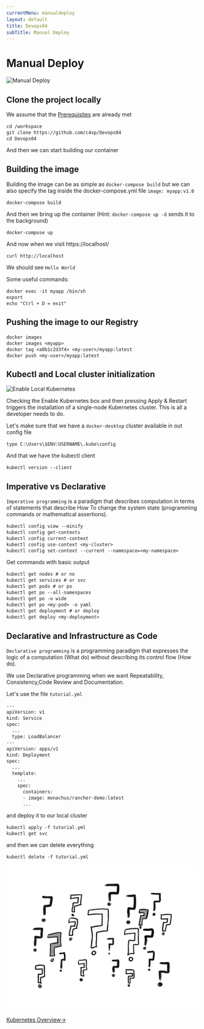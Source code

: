 ```yaml
---
currentMenu: manualdeploy
layout: default
title: Devops04
subTitle: Manual Deploy
---
```


# Manual Deploy

![Manual Deploy](https://raw.githubusercontent.com/c4xp/Devops04/master/assets/manual-deploy.png)

## Clone the project locally

We assume that the [Prerequisites](https://gist.github.com/c4xp/fba7a3f83193d23553ce37aac2588c6d) are already met

```
cd /workspace
git clone https://github.com/c4xp/Devops04
cd Devops04
```

And then we can start building our container

## Building the image

Building the image can be as simple as `docker-compose build` but we can also specify the tag
inside the docker-compose.yml file `image: myapp:v1.0`

```
docker-compose build
```

And then we bring up the container (Hint: `docker-compose up -d` sends it to the background)

```
docker-compose up
```

And now when we visit https://localhost/

```
curl http://localhost
```

We should see `Hello World`

Some useful commands:

```
docker exec -it myapp /bin/sh
export
echo "Ctrl + D = exit"
```

## Pushing the image to our Registry

```
docker images
docker images <myapp>
docker tag <a0b1c2d3f4> <my-user>/myapp:latest
docker push <my-user>/myapp:latest
```

## Kubectl and Local cluster initialization

![Enable Local Kubernetes](https://raw.githubusercontent.com/c4xp/Devops04/master/assets/enable-k8s.png)

Checking the Enable Kubernetes box and then pressing Apply & Restart triggers the installation of a single-node Kubernetes cluster. This is all a developer needs to do.

Let's make sure that we have a `docker-desktop` cluster available in out config file

```
type C:\Users\$ENV:USERNAME\.kube\config
```

And that we have the kubectl client

```
kubectl version --client
```

## Imperative vs Declarative

`Imperative programming` is a paradigm that describes computation in terms of statements that describe How To change the system state (programming commands or mathematical assertions).

```
kubectl config view --minify
kubectl config get-contexts
kubectl config current-context
kubectl config use-context <my-cluster>
kubectl config set-context --current --namespace=<my-namespace>
```

Get commands with basic output

```
kubectl get nodes # or no
kubectl get services # or svc
kubectl get pods # or po
kubectl get po --all-namespaces
kubectl get po -o wide
kubectl get po <my-pod> -o yaml
kubectl get deployment # or deploy
kubectl get deploy <my-deployment>
```

## Declarative and Infrastructure as Code

`Declarative programming` is a programming paradigm that expresses the logic of a computation (What do) without describing its control flow (How do).

We use Declarative programming when we want Repeatability, Consistency,Code Review and Documentation.

Let's use the file `tutorial.yml`

```
---
apiVersion: v1
kind: Service
spec:
  ...
  type: LoadBalancer
---
apiVersion: apps/v1
kind: Deployment
spec:
  ...
  template:
    ...
    spec:
      containers:
      - image: monachus/rancher-demo:latest
      ...
```

and deploy it to our local cluster

```
kubectl apply -f tutorial.yml
kubectl get svc
```

and then we can delete everything

```
kubectl delete -f tutorial.yml
```

![Questions](https://raw.githubusercontent.com/c4xp/Devops01/master/assets/questions.png)

[Kubernetes Overview→](kubernetes.md)